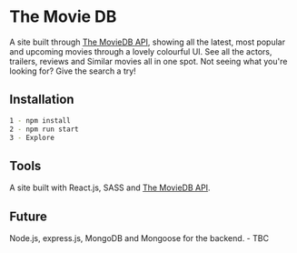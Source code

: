 # The Movie DB
A site built through [The MovieDB API](https://www.themoviedb.org/), showing all the latest, most popular and upcoming movies through a lovely colourful UI. See all the actors, trailers, reviews and Similar movies all in one spot. Not seeing what you're looking for? Give the search a try!

## Installation
```bash
1 - npm install
2 - npm run start
3 - Explore
```

## Tools
A site built with React.js, SASS and [The MovieDB API](https://www.themoviedb.org/).

## Future
Node.js, express.js, MongoDB and Mongoose for the backend. - TBC
